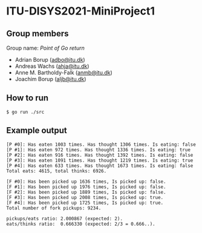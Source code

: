# ITU-DISYS2021-MiniProject1
## Group members
Group name: *Point of Go return*

- Adrian Borup (adbo@itu.dk)
- Andreas Wachs (ahja@itu.dk)
- Anne M. Bartholdy-Falk (anmb@itu.dk)
- Joachim Borup (aljb@itu.dk)

## How to run
```
$ go run ./src
```

## Example output
```
[P #0]: Has eaten 1003 times. Has thought 1306 times. Is eating: false
[P #1]: Has eaten 972 times. Has thought 1336 times. Is eating: true  
[P #2]: Has eaten 916 times. Has thought 1392 times. Is eating: false 
[P #3]: Has eaten 1091 times. Has thought 1219 times. Is eating: true 
[P #4]: Has eaten 633 times. Has thought 1673 times. Is eating: false 
Total eats: 4615, total thinks: 6926.

[F #0]: Has been picked up 1636 times, Is picked up: false.
[F #1]: Has been picked up 1976 times, Is picked up: false.
[F #2]: Has been picked up 1889 times, Is picked up: false.
[F #3]: Has been picked up 2008 times, Is picked up: true.
[F #4]: Has been picked up 1725 times, Is picked up: true.
Total number of fork pickups: 9234.

pickups/eats ratio: 2.000867 (expected: 2).
eats/thinks ratio:  0.666330 (expected: 2/3 = 0.666..).
```

